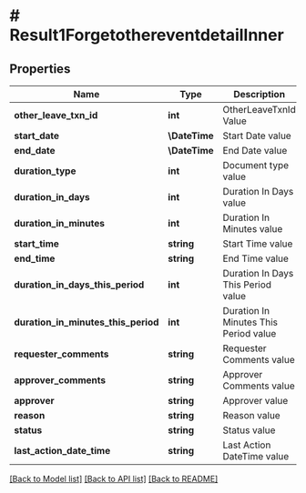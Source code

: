 # # Result1ForgetothereventdetailInner

## Properties

Name | Type | Description | Notes
------------ | ------------- | ------------- | -------------
**other_leave_txn_id** | **int** | OtherLeaveTxnId Value | [optional]
**start_date** | **\DateTime** | Start Date value | [optional]
**end_date** | **\DateTime** | End Date value | [optional]
**duration_type** | **int** | Document type value | [optional]
**duration_in_days** | **int** | Duration In Days value | [optional]
**duration_in_minutes** | **int** | Duration In Minutes value | [optional]
**start_time** | **string** | Start Time value | [optional]
**end_time** | **string** | End Time value | [optional]
**duration_in_days_this_period** | **int** | Duration In Days This Period value | [optional]
**duration_in_minutes_this_period** | **int** | Duration In Minutes This Period value | [optional]
**requester_comments** | **string** | Requester Comments value | [optional]
**approver_comments** | **string** | Approver Comments value | [optional]
**approver** | **string** | Approver value | [optional]
**reason** | **string** | Reason value | [optional]
**status** | **string** | Status value | [optional]
**last_action_date_time** | **string** | Last Action DateTime value | [optional]

[[Back to Model list]](../../README.md#models) [[Back to API list]](../../README.md#endpoints) [[Back to README]](../../README.md)
